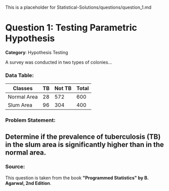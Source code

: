 This is a placeholder for Statistical-Solutions/questions/question_1.md
# Question 1: Testing Parametric Hypothesis

**Category**: Hypothesis Testing

A survey was conducted in two types of colonies...

### Data Table:
| Classes      | TB | Not TB | Total |
|--------------|----|--------|-------|
| Normal Area  | 28 | 572    | 600   |
| Slum Area    | 96 | 304    | 400   |

### Problem Statement:
Determine if the prevalence of tuberculosis (TB) in the slum area is significantly higher than in the normal area.
---

### Source:
This question is taken from the book **"Programmed Statistics" by B. Agarwal, 2nd Edition**.
